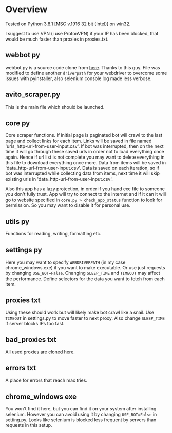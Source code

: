 # Overview

Tested on Python 3.8.1 [MSC v.1916 32 bit (Intel)] on win32.

I suggest to use VPN (i use ProtonVPN) if your IP has been blocked, that would be much faster than proxies in proxies.txt.

## webbot py

webbot.py is a source code clone from [here](https://github.com/nateshmbhat/webbot). Thanks to this guy.
File was modified to define another `driverpath` for your webdriver to overcome some issues with pyinstaller, also selenium console log  made less verbose.

## avito_scraper.py

This is the main file which should be launched.

## core py

Core scraper functions. If initial page is paginated bot will crawl to the last page and collect links for each item. Links will be saved in file named 'urls_http-url-from-user-input.csv'. If bot was interrupted, then on the next time it will go through these saved urls in order not to load everything once again. Hence if url list is not complete you may want to delete everything in this file to download everything once more. Data from items will be saved in 'data_http-url-from-user-input.csv'. Data is saved on each iteration, so if bot was interrupted while collecting data from items, next time it will skip existing urls in 'data_http-url-from-user-input.csv'.

Also this app has a lazy protection, in order if you hand exe file to someone you don't fully trust. App will try to connect to the internet and if it can it will go to website specified in `core.py > check_app_status` function to look for permission. So you may want to disable it for personal use.

## utils py

Functions for reading, writing, formatting etc.

## settings py

Here you may want to specify `WEBDRIVERPATH` (in my case chrome_windows.exe) if you want to make executable. Or use just requests by changing `USE_BOT=False`. Changing `SLEEP_TIME` and `TIMEOUT` may affect the performance. Define selectors for the data you want to fetch from each item.

## proxies txt

Using these should work but will likely make bot crawl like a snail. Use `TIMEOUT` in settings.py to move faster to next proxy. Also change `SLEEP_TIME` if server blocks IPs too fast.

## bad_proxies txt

All used proxies are cloned here.

## errors txt

A place for errors that reach max tries.

## chrome_windows exe

You won't find it here, but you can find it on your system after installing selenium. However you can avoid using it by changing `USE_BOT=False` in setting.py. Looks like selenium is blocked less frequent by servers than requests in this setup.
